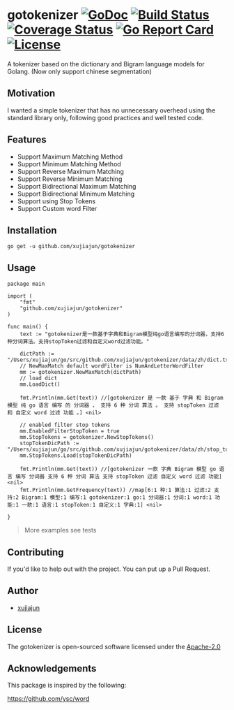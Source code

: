 # gotokenizer [![GoDoc](https://godoc.org/github.com/xujiajun/gotokenizer?status.svg)](https://godoc.org/github.com/xujiajun/gotokenizer) <a href="https://travis-ci.org/xujiajun/gotokenizer"><img src="https://travis-ci.org/xujiajun/gotokenizer.svg?branch=master" alt="Build Status"></a> [![Coverage Status](https://coveralls.io/repos/github/xujiajun/gotokenizer/badge.svg?branch=master)](https://coveralls.io/github/xujiajun/gotokenizer?branch=master) [![Go Report Card](https://goreportcard.com/badge/github.com/xujiajun/gotokenizer)](https://goreportcard.com/report/github.com/xujiajun/gotokenizer) [![License](https://img.shields.io/badge/license-Apache2.0-blue.svg?style=flat-square)](https://opensource.org/licenses/Apache-2.0)
A tokenizer based on the dictionary and Bigram language models for Golang.  (Now only support chinese segmentation)

## Motivation

I wanted a simple tokenizer that has no unnecessary overhead using the standard library only, following good practices and well tested code.

## Features

* Support Maximum Matching Method
* Support Minimum Matching Method
* Support Reverse Maximum Matching
* Support Reverse Minimum Matching
* Support Bidirectional Maximum Matching
* Support Bidirectional Minimum Matching
* Support using Stop Tokens
* Support Custom word Filter

## Installation

```
go get -u github.com/xujiajun/gotokenizer
```

## Usage

```
package main

import (
	"fmt"
	"github.com/xujiajun/gotokenizer"
)

func main() {
	text := "gotokenizer是一款基于字典和Bigram模型纯go语言编写的分词器，支持6种分词算法。支持stopToken过滤和自定义word过滤功能。"

	dictPath := "/Users/xujiajun/go/src/github.com/xujiajun/gotokenizer/data/zh/dict.txt"
	// NewMaxMatch default wordFilter is NumAndLetterWordFilter
	mm := gotokenizer.NewMaxMatch(dictPath)
	// load dict
	mm.LoadDict()

	fmt.Println(mm.Get(text)) //[gotokenizer 是 一款 基于 字典 和 Bigram 模型 纯 go 语言 编写 的 分词器 ， 支持 6 种 分词 算法 。 支持 stopToken 过滤 和 自定义 word 过滤 功能 。] <nil>

	// enabled filter stop tokens 
	mm.EnabledFilterStopToken = true
	mm.StopTokens = gotokenizer.NewStopTokens()
	stopTokenDicPath := "/Users/xujiajun/go/src/github.com/xujiajun/gotokenizer/data/zh/stop_tokens.txt"
	mm.StopTokens.Load(stopTokenDicPath)

	fmt.Println(mm.Get(text)) //[gotokenizer 一款 字典 Bigram 模型 go 语言 编写 分词器 支持 6 种 分词 算法 支持 stopToken 过滤 自定义 word 过滤 功能] <nil>
	fmt.Println(mm.GetFrequency(text)) //map[6:1 种:1 算法:1 过滤:2 支持:2 Bigram:1 模型:1 编写:1 gotokenizer:1 go:1 分词器:1 分词:1 word:1 功能:1 一款:1 语言:1 stopToken:1 自定义:1 字典:1] <nil>

}

```

> More examples see tests

## Contributing

If you'd like to help out with the project. You can put up a Pull Request.


## Author

* [xujiajun](https://github.com/xujiajun)

## License

The gotokenizer is open-sourced software licensed under the [Apache-2.0](https://opensource.org/licenses/Apache-2.0)

## Acknowledgements

This package is inspired by the following:

https://github.com/ysc/word
